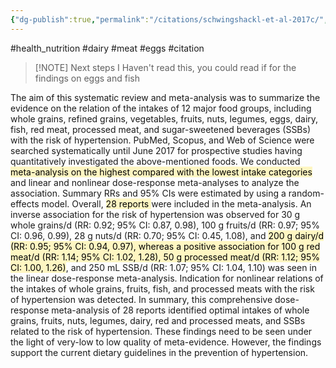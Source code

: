 ```yaml
---
{"dg-publish":true,"permalink":"/citations/schwingshackl-et-al-2017c/","created":"2024-04-22T13:05:27.000+01:00","updated":"2025-09-28T23:48:44.994+01:00"}
---
```


#health_nutrition #dairy #meat #eggs #citation 


> [!NOTE] Next steps
> I Haven't read this, you could read if for the findings on eggs and fish

The aim of this systematic review and meta-analysis was to summarize the evidence on the relation of the intakes of 12 major food groups, including whole grains, refined grains, vegetables, fruits, nuts, legumes, eggs, dairy, fish, red meat, processed meat, and sugar-sweetened beverages (SSBs) with the risk of hypertension. PubMed, Scopus, and Web of Science were searched systematically until June 2017 for prospective studies having quantitatively investigated the above-mentioned foods. We conducted <mark style="background: #FFF3A3A6;">meta-analysis on the highest compared with the lowest intake categories</mark> and linear and nonlinear dose-response meta-analyses to analyze the association. Summary RRs and 95% CIs were estimated by using a random-effects model. Overall, <mark style="background: #FFF3A3A6;">28 reports </mark>were included in the meta-analysis. An inverse association for the risk of hypertension was observed for 30 g whole grains/d (RR: 0.92; 95% CI: 0.87, 0.98), 100 g fruits/d (RR: 0.97; 95% CI: 0.96, 0.99), 28 g nuts/d (RR: 0.70; 95% CI: 0.45, 1.08), and <mark style="background: #FFF3A3A6;">200 g dairy/d (RR: 0.95; 95% CI: 0.94, 0.97), whereas a positive association for 100 g red meat/d (RR: 1.14; 95% CI: 1.02, 1.28), 50 g processed meat/d (RR: 1.12; 95% CI: 1.00, 1.26)</mark>, and 250 mL SSB/d (RR: 1.07; 95% CI: 1.04, 1.10) was seen in the linear dose-response meta-analysis. Indication for nonlinear relations of the intakes of whole grains, fruits, fish, and processed meats with the risk of hypertension was detected. In summary, this comprehensive dose-response meta-analysis of 28 reports identified optimal intakes of whole grains, fruits, nuts, legumes, dairy, red and processed meats, and SSBs related to the risk of hypertension. These findings need to be seen under the light of very-low to low quality of meta-evidence. However, the findings support the current dietary guidelines in the prevention of hypertension.